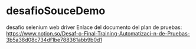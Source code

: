 # desafioSouceDemo
desafio selenium web driver
Enlace del documento del plan de pruebas: https://www.notion.so/Desaf-o-Final-Training-Automatizaci-n-de-Pruebas-3b5a38d08c734df1be788361abb9b0d1
